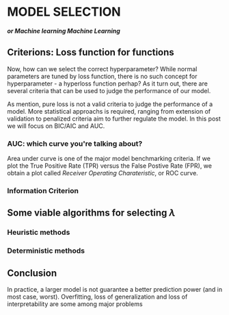 # MODEL SELECTION

***or Machine learning Machine Learning***
<!-- part 2 -->

## Criterions: Loss function for functions

Now, how can we select the correct hyperparameter? While normal parameters are tuned by loss function, there is no such concept for hyperparameter - a hyperloss function perhap? As it turn out, there are several criteria that can be used to judge the performance of our model.

As mention, pure loss is not a valid criteria to judge the performance of a model. More statistical approachs is required, ranging from extension of validation to penalized criteria aim to further regulate the model. In this post we will focus on BIC/AIC and AUC.

### AUC: which curve you're talking about?

Area under curve is one of the major model benchmarking criteria. If we plot the True Positive Rate (TPR) versus the False Postive Rate (FPR), we obtain a plot called *Receiver Operating Charateristic*, or ROC curve.

### Information Criterion

## Some viable algorithms for selecting $\lambda$

### Heuristic methods

### Deterministic methods

## Conclusion

In practice, a larger model is not guarantee a better prediction power (and in most case, worst). Overfitting, loss of generalization and loss of interpretability are some among major problems
